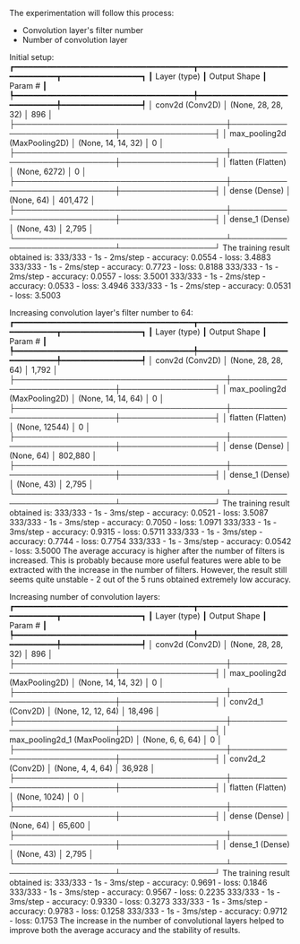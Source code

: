 The experimentation will follow this process:
- Convolution layer's filter number
- Number of convolution layer

Initial setup:
┏━━━━━━━━━━━━━━━━━━━━━━━━━━━━━━━━━━━━━━┳━━━━━━━━━━━━━━━━━━━━━━━━━━━━━┳━━━━━━━━━━━━━━━━━┓
┃ Layer (type)                         ┃ Output Shape                ┃         Param # ┃
┡━━━━━━━━━━━━━━━━━━━━━━━━━━━━━━━━━━━━━━╇━━━━━━━━━━━━━━━━━━━━━━━━━━━━━╇━━━━━━━━━━━━━━━━━┩
│ conv2d (Conv2D)                      │ (None, 28, 28, 32)          │             896 │
├──────────────────────────────────────┼─────────────────────────────┼─────────────────┤
│ max_pooling2d (MaxPooling2D)         │ (None, 14, 14, 32)          │               0 │
├──────────────────────────────────────┼─────────────────────────────┼─────────────────┤
│ flatten (Flatten)                    │ (None, 6272)                │               0 │
├──────────────────────────────────────┼─────────────────────────────┼─────────────────┤
│ dense (Dense)                        │ (None, 64)                  │         401,472 │
├──────────────────────────────────────┼─────────────────────────────┼─────────────────┤
│ dense_1 (Dense)                      │ (None, 43)                  │           2,795 │
└──────────────────────────────────────┴─────────────────────────────┴─────────────────┘
The training result obtained is:
333/333 - 1s - 2ms/step - accuracy: 0.0554 - loss: 3.4883
333/333 - 1s - 2ms/step - accuracy: 0.7723 - loss: 0.8188
333/333 - 1s - 2ms/step - accuracy: 0.0557 - loss: 3.5001
333/333 - 1s - 2ms/step - accuracy: 0.0533 - loss: 3.4946
333/333 - 1s - 2ms/step - accuracy: 0.0531 - loss: 3.5003

Increasing convolution layer's filter number to 64:
┏━━━━━━━━━━━━━━━━━━━━━━━━━━━━━━━━━━━━━━┳━━━━━━━━━━━━━━━━━━━━━━━━━━━━━┳━━━━━━━━━━━━━━━━━┓
┃ Layer (type)                         ┃ Output Shape                ┃         Param # ┃
┡━━━━━━━━━━━━━━━━━━━━━━━━━━━━━━━━━━━━━━╇━━━━━━━━━━━━━━━━━━━━━━━━━━━━━╇━━━━━━━━━━━━━━━━━┩
│ conv2d (Conv2D)                      │ (None, 28, 28, 64)          │           1,792 │
├──────────────────────────────────────┼─────────────────────────────┼─────────────────┤
│ max_pooling2d (MaxPooling2D)         │ (None, 14, 14, 64)          │               0 │
├──────────────────────────────────────┼─────────────────────────────┼─────────────────┤
│ flatten (Flatten)                    │ (None, 12544)               │               0 │
├──────────────────────────────────────┼─────────────────────────────┼─────────────────┤
│ dense (Dense)                        │ (None, 64)                  │         802,880 │
├──────────────────────────────────────┼─────────────────────────────┼─────────────────┤
│ dense_1 (Dense)                      │ (None, 43)                  │           2,795 │
└──────────────────────────────────────┴─────────────────────────────┴─────────────────┘
The training result obtained is:
333/333 - 1s - 3ms/step - accuracy: 0.0521 - loss: 3.5087
333/333 - 1s - 3ms/step - accuracy: 0.7050 - loss: 1.0971
333/333 - 1s - 3ms/step - accuracy: 0.9315 - loss: 0.5711
333/333 - 1s - 3ms/step - accuracy: 0.7744 - loss: 0.7754
333/333 - 1s - 3ms/step - accuracy: 0.0542 - loss: 3.5000
The average accuracy is higher after the number of filters is increased. This is probably because more useful features were able to be extracted with the increase in the number of filters. However, the result still seems quite unstable - 2 out of the 5 runs obtained extremely low accuracy.

Increasing number of convolution layers:
┏━━━━━━━━━━━━━━━━━━━━━━━━━━━━━━━━━━━━━━┳━━━━━━━━━━━━━━━━━━━━━━━━━━━━━┳━━━━━━━━━━━━━━━━━┓
┃ Layer (type)                         ┃ Output Shape                ┃         Param # ┃
┡━━━━━━━━━━━━━━━━━━━━━━━━━━━━━━━━━━━━━━╇━━━━━━━━━━━━━━━━━━━━━━━━━━━━━╇━━━━━━━━━━━━━━━━━┩
│ conv2d (Conv2D)                      │ (None, 28, 28, 32)          │             896 │
├──────────────────────────────────────┼─────────────────────────────┼─────────────────┤
│ max_pooling2d (MaxPooling2D)         │ (None, 14, 14, 32)          │               0 │
├──────────────────────────────────────┼─────────────────────────────┼─────────────────┤
│ conv2d_1 (Conv2D)                    │ (None, 12, 12, 64)          │          18,496 │
├──────────────────────────────────────┼─────────────────────────────┼─────────────────┤
│ max_pooling2d_1 (MaxPooling2D)       │ (None, 6, 6, 64)            │               0 │
├──────────────────────────────────────┼─────────────────────────────┼─────────────────┤
│ conv2d_2 (Conv2D)                    │ (None, 4, 4, 64)            │          36,928 │
├──────────────────────────────────────┼─────────────────────────────┼─────────────────┤
│ flatten (Flatten)                    │ (None, 1024)                │               0 │
├──────────────────────────────────────┼─────────────────────────────┼─────────────────┤
│ dense (Dense)                        │ (None, 64)                  │          65,600 │
├──────────────────────────────────────┼─────────────────────────────┼─────────────────┤
│ dense_1 (Dense)                      │ (None, 43)                  │           2,795 │
└──────────────────────────────────────┴─────────────────────────────┴─────────────────┘
The training result obtained is:
333/333 - 1s - 3ms/step - accuracy: 0.9691 - loss: 0.1846
333/333 - 1s - 3ms/step - accuracy: 0.9567 - loss: 0.2235
333/333 - 1s - 3ms/step - accuracy: 0.9330 - loss: 0.3273
333/333 - 1s - 3ms/step - accuracy: 0.9783 - loss: 0.1258
333/333 - 1s - 3ms/step - accuracy: 0.9712 - loss: 0.1753
The increase in the number of convolutional layers helped to improve both the average accuracy and the stability of results.